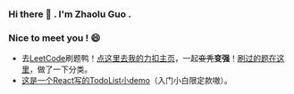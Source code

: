 ### Hi there 👋 . I'm Zhaolu Guo .
### Nice to meet you ! 😄
* 去[LeetCode](https://leetcode-cn.com/)刷题鸭！[点这里去我的力扣主页](https://leetcode-cn.com/u/935039168/)，一起~~变秃~~**变强**！[刷过的题在这里](https://github.com/935039168/leetcode-javascript)，做了一下分类。
* [这是一个React写的TodoList小demo](https://935039168.github.io/todolist-react/build/index)（入门小白限定款嗷）。
